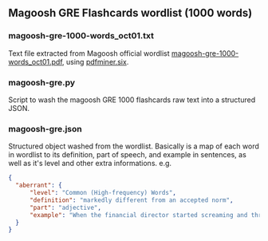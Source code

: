 ## Magoosh GRE Flashcards wordlist (1000 words)

### magoosh-gre-1000-words_oct01.txt
Text file extracted from Magoosh official wordlist [magoosh-gre-1000-words_oct01.pdf](https://s3.amazonaws.com/magoosh.resources/magoosh-gre-1000-words_oct01.pdf), using [pdfminer.six](https://github.com/pdfminer/pdfminer.six).


### magoosh-gre.py
Script to wash the magoosh GRE 1000 flashcards raw text into a structured JSON.

### magoosh-gre.json
Structured object washed from the wordlist. Basically is a map of each word in wordlist to its definition, part of speech, and example in sentences, as well as it's level and other extra informations. e.g.
```json
{
  "aberrant": {
      "level": "Common (High-frequency) Words",
      "definition": "markedly different from an accepted norm",
      "part": "adjective",
      "example": "When the financial director started screaming and throwing food at his co-workers, the police had to come in to deal with his aberrant behavior."
  }
}
```
